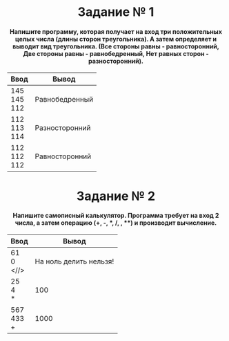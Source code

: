 <h1 align="center">Задание № 1</h1>

<h4 align="center">Напишите программу, которая получает на вход три положительных целых числа (длины сторон треугольника). А затем определяет и выводит вид треугольника. (Все стороны равны - равносторонний, Две стороны равны - равнобедренный, Нет равных сторон - разносторонний).</h4>

| Ввод | Вывод |
|----------|----------|
| 145</br>145</br>112 | Равнобедренный |
| 112</br>113</br>114 | Разносторонний |
| 112</br>112</br>112 | Равносторонний |

<h1 align="center">Задание № 2</h1>

<h4 align="center">Напишите самописный калькулятор. Программа требует на вход 2 числа, а затем операцию (+, -, *, /, <//>, **) и производит вычисление.</h4>

| Ввод | Вывод |
|----------|----------|
| 61</br>0</br><//> | На ноль делить нельзя! |
| 25</br>4</br>* | 100 |
| 567</br>433</br>+ | 1000 |

